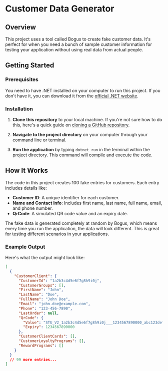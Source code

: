 # Customer Data Generator

## Overview

This project uses a tool called Bogus to create fake customer data. It's perfect for when you need a bunch of sample customer information for testing your application without using real data from actual people.

## Getting Started

### Prerequisites

You need to have .NET installed on your computer to run this project. If you don't have it, you can download it from the [official .NET website](https://dotnet.microsoft.com/download).

### Installation

1. **Clone this repository** to your local machine. If you're not sure how to do this, here's a quick guide on [cloning a GitHub repository](https://docs.github.com/en/repositories/creating-and-managing-repositories/cloning-a-repository).

2. **Navigate to the project directory** on your computer through your command line or terminal.

3. **Run the application** by typing `dotnet run` in the terminal within the project directory. This command will compile and execute the code.

## How It Works

The code in this project creates 100 fake entries for customers. Each entry includes details like:

- **Customer ID**: A unique identifier for each customer.
- **Name and Contact Info**: Includes first name, last name, full name, email, and phone number.
- **QrCode**: A simulated QR code value and an expiry date.

The fake data is generated completely at random by Bogus, which means every time you run the application, the data will look different. This is great for testing different scenarios in your applications.

### Example Output

Here's what the output might look like:

```json
[
  {
    "CustomerClient": {
      "CustomerId": "1a2b3c4d5e6f7g8h9i0j",
      "CustomerGroups": [],
      "FirstName": "John",
      "LastName": "Doe",
      "FullName": "John Doe",
      "Email": "john.doe@example.com",
      "Phone": "123-456-7890",
      "LastOrder": null,
      "QrCode": {
        "Value": "STU_V2_1a2b3c4d5e6f7g8h9i0j___1234567890000_abc123def456ghi789jkl0",
        "Expiry": 1234567890000
      },
      "CustomerClientCards": [],
      "CustomerLoyaltyPrograms": [],
      "RewardPrograms": []
    }
  }
  // 99 more entries...
]
